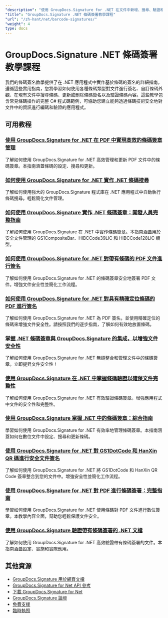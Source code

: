 ```yaml
---
"description": "使用 GroupDocs.Signature for .NET 在文件中新增、搜尋、驗證和管理條碼簽署的逐步教學。"
"title": "GroupDocs.Signature .NET 條碼簽署教學課程"
"url": "/zh-hant/net/barcode-signatures/"
"weight": 4
type: docs
---
```

# GroupDocs.Signature .NET 條碼簽署教學課程

我們的條碼簽名教學提供了在 .NET 應用程式中實作基於條碼的簽名的詳細指南。遵循這些實用指南，您將學習如何使用各種條碼類型對文件進行簽名、自訂條碼外觀、在現有文件中搜尋條碼、更新或刪除條碼簽名以及驗證條碼內容。這些教學包含常見條碼操作的完整 C# 程式碼範例，可協助您建立能夠透過條碼技術安全地對文件中的資訊進行編碼和驗證的應用程式。

## 可用教程

### [使用 GroupDocs.Signature for .NET 在 PDF 中實現高效的條碼簽章管理](./groupdocs-signature-barcode-management-pdf/)
了解如何使用 GroupDocs.Signature for .NET 高效管理和更新 PDF 文件中的條碼簽章。本指南涵蓋條碼的設定、搜尋和更新。

### [如何使用 GroupDocs.Signature for .NET 實作 .NET 條碼搜尋](./net-barcode-search-groupdocs-signature-implementation/)
了解如何使用強大的 GroupDocs.Signature 程式庫在 .NET 應用程式中自動執行條碼搜尋。輕鬆簡化文件管理。

### [如何使用 GroupDocs.Signature 實作 .NET 條碼簽章：開發人員完整指南](./implement-dotnet-barcode-signing-groupdocs-signature/)
了解如何使用 GroupDocs.Signature 在 .NET 中實作條碼簽章。本指南涵蓋用於安全文件管理的 GS1CompositeBar、HIBCCode39LIC 和 HIBCCode128LIC 類型。

### [如何使用 GroupDocs.Signature for .NET 對帶有條碼的 PDF 文件進行簽名](./sign-pdf-barcode-groupdocs-signature-dotnet/)
了解如何使用 GroupDocs.Signature for .NET 的條碼簽章安全地簽署 PDF 文件。增強文件安全性並簡化工作流程。

### [如何使用 GroupDocs.Signature for .NET 對具有精確定位條碼的 PDF 進行簽名](./sign-pdf-barcode-positioned-groupdocs-signature/)
了解如何使用 GroupDocs.Signature for .NET 為 PDF 簽名，並使用精確定位的條碼來增強文件安全性。請按照我們的逐步指南，了解如何有效地放置條碼。

### [掌握 .NET 條碼簽章與 GroupDocs.Signature 的集成，以增強文件安全性](./net-barcode-signature-groupdocs-signature/)
了解如何使用 GroupDocs.Signature for .NET 無縫整合和管理文件中的條碼簽章。立即提昇文件安全性！

### [使用 GroupDocs.Signature 在 .NET 中掌握條碼驗證以確保文件完整性](./master-barcode-verification-groupdocs-signature-dotnet/)
了解如何使用 GroupDocs.Signature for .NET 有效驗證條碼簽章。增強應用程式中文件的安全性和完整性。

### [使用 GroupDocs.Signature 掌握 .NET 中的條碼簽章：綜合指南](./master-barcode-signatures-groupdocs-dotnet/)
學習如何使用 GroupDocs.Signature for .NET 有效率地管理條碼簽章。本指南涵蓋如何在數位文件中設定、搜尋和更新條碼。

### [使用 GroupDocs.Signature for .NET 對 GS1DotCode 和 HanXin QR 碼進行安全文件簽名](./sign-documents-gs1dotcode-hanxin-qr-groupdocs-signature-dotnet/)
了解如何使用 GroupDocs.Signature for .NET 將 GS1DotCode 和 HanXin QR Code 簽章整合到您的文件中。增強安全性並簡化工作流程。

### [使用 GroupDocs.Signature for .NET 對 PDF 進行條碼簽署：完整指南](./sign-pdf-barcode-groupdocs-signature-net/)
學習如何使用 GroupDocs.Signature for .NET 使用條碼對 PDF 文件進行數位簽章。本教學內容全面，幫助您輕鬆保護文件安全。

### [使用 GroupDocs.Signature 驗證帶有條碼簽署的 .NET 文檔](./verify-dotnet-documents-barcode-signatures-groupdocs/)
了解如何使用 GroupDocs.Signature for .NET 高效驗證帶有條碼簽署的文件。本指南涵蓋設定、實施和實際應用。

## 其他資源

- [GroupDocs.Signature 用於網頁文檔](https://docs.groupdocs.com/signature/net/)
- [GroupDocs.Signature for Net API 參考](https://reference.groupdocs.com/signature/net/)
- [下載 GroupDocs.Signature for Net](https://releases.groupdocs.com/signature/net/)
- [GroupDocs.Signature 論壇](https://forum.groupdocs.com/c/signature)
- [免費支援](https://forum.groupdocs.com/)
- [臨時執照](https://purchase.groupdocs.com/temporary-license/)